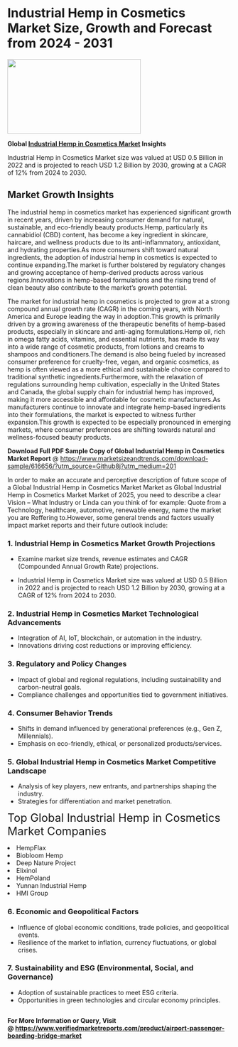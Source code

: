 <H1>Industrial Hemp in Cosmetics Market Size, Growth and Forecast from 2024 - 2031</H1><img class="aligncenter size-medium wp-image-584254" src="https://thirdeyenews.in/wp-content/uploads/2024/09/Global-Market-Research-300x168.jpeg" alt="" width="300" height="168" /><p><strong>Global&nbsp;<a href="https://www.marketsizeandtrends.com/download-sample/616656/?utm_source=Github8j?utm_medium=201">Industrial Hemp in Cosmetics Market</a> Insights</strong></p><p>Industrial Hemp in Cosmetics Market size was valued at USD 0.5 Billion in 2022 and is projected to reach USD 1.2 Billion by 2030, growing at a CAGR of 12% from 2024 to 2030.</p><p><h2>Market Growth Insights</h2> <p>The industrial hemp in cosmetics market has experienced significant growth in recent years, driven by increasing consumer demand for natural, sustainable, and eco-friendly beauty products.Hemp, particularly its cannabidiol (CBD) content, has become a key ingredient in skincare, haircare, and wellness products due to its anti-inflammatory, antioxidant, and hydrating properties.As more consumers shift toward natural ingredients, the adoption of industrial hemp in cosmetics is expected to continue expanding.The market is further bolstered by regulatory changes and growing acceptance of hemp-derived products across various regions.Innovations in hemp-based formulations and the rising trend of clean beauty also contribute to the market’s growth potential. </p> <p>The market for industrial hemp in cosmetics is projected to grow at a strong compound annual growth rate (CAGR) in the coming years, with North America and Europe leading the way in adoption.This growth is primarily driven by a growing awareness of the therapeutic benefits of hemp-based products, especially in skincare and anti-aging formulations.Hemp oil, rich in omega fatty acids, vitamins, and essential nutrients, has made its way into a wide range of cosmetic products, from lotions and creams to shampoos and conditioners.The demand is also being fueled by increased consumer preference for cruelty-free, vegan, and organic cosmetics, as hemp is often viewed as a more ethical and sustainable choice compared to traditional synthetic ingredients.Furthermore, with the relaxation of regulations surrounding hemp cultivation, especially in the United States and Canada, the global supply chain for industrial hemp has improved, making it more accessible and affordable for cosmetic manufacturers.As manufacturers continue to innovate and integrate hemp-based ingredients into their formulations, the market is expected to witness further expansion.This growth is expected to be especially pronounced in emerging markets, where consumer preferences are shifting towards natural and wellness-focused beauty products.</p><p><span class=""><strong>Download Full PDF Sample Copy of Global Industrial Hemp in Cosmetics Market Report</strong> @ <a href="https://www.marketsizeandtrends.com/download-sample/616656/?utm_source=Github8j?utm_medium=201" target="_blank">https://www.marketsizeandtrends.com/download-sample/616656/?utm_source=Github8j?utm_medium=201</a></span></p><p>In order to make an accurate and perceptive description of future scope of a Global&nbsp;Industrial Hemp in Cosmetics Market Market as Global&nbsp;Industrial Hemp in Cosmetics Market Market of 2025, you need to describe a clear Vision &ndash; What Industry or Linda can you think of for example: Quote from a Technology, healthcare, automotive, renewable energy, name the market you are Reffering to.However, some general trends and factors usually impact market reports and their future outlook include:</p><h3>1.&nbsp;<strong>Industrial Hemp in Cosmetics Market Growth Projections</strong></h3><ul><li>Examine market size trends, revenue estimates and CAGR (Compounded Annual Growth Rate) projections.</li><li><p>Industrial Hemp in Cosmetics Market size was valued at USD 0.5 Billion in 2022 and is projected to reach USD 1.2 Billion by 2030, growing at a CAGR of 12% from 2024 to 2030.</p></li></ul><h3>2.&nbsp;<strong>Industrial Hemp in Cosmetics Market Technological Advancements</strong></h3><ul><li>Integration of AI, IoT, blockchain, or automation in the industry.</li><li>Innovations driving cost reductions or improving efficiency.</li></ul><h3>3.&nbsp;<strong>Regulatory and Policy Changes</strong></h3><ul><li>Impact of global and regional regulations, including sustainability and carbon-neutral goals.</li><li>Compliance challenges and opportunities tied to government initiatives.</li></ul><h3>4.&nbsp;<strong>Consumer Behavior Trends</strong></h3><ul><li>Shifts in demand influenced by generational preferences (e.g., Gen Z, Millennials).</li><li>Emphasis on eco-friendly, ethical, or personalized products/services.</li></ul><h3>5.&nbsp;<strong>Global Industrial Hemp in Cosmetics Market Competitive Landscape</strong></h3><ul><li>Analysis of key players, new entrants, and partnerships shaping the industry.</li><li>Strategies for differentiation and market penetration.</li></ul><p data-pm-slice="1 1 []"><span style="color: inherit; font-family: inherit; font-size: 25px;">Top Global Industrial Hemp in Cosmetics Market Companies</span></p><div class="" data-test-id=""><p><li>HempFlax</li><li> Biobloom Hemp</li><li> Deep Nature Project</li><li> Elixinol</li><li> HemPoland</li><li> Yunnan Industrial Hemp</li><li> HMI Group</li></p></div><h3>6.&nbsp;<strong>Economic and Geopolitical Factors</strong></h3><ul><li>Influence of global economic conditions, trade policies, and geopolitical events.</li><li>Resilience of the market to inflation, currency fluctuations, or global crises.</li></ul><h3>7.&nbsp;<strong>Sustainability and ESG (Environmental, Social, and Governance)</strong></h3><ul><li>Adoption of sustainable practices to meet ESG criteria.</li><li>Opportunities in green technologies and circular economy principles.</li></ul><h2><strong style="font-size: 14px;">For More Information or Query, Visit @&nbsp;</strong><a style="background-color: #ffffff; font-size: 14px;" href="https://www.marketsizeandtrends.com/report/industrial-hemp-in-cosmetics-market/" target="_blank">https://www.verifiedmarketreports.com/product/airport-passenger-boarding-bridge-market</a></h2>